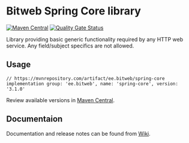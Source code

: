 # Bitweb Spring Core library

[![Maven Central](https://maven-badges.herokuapp.com/maven-central/ee.bitweb/spring-core/badge.svg)](https://mvnrepository.com/artifact/ee.bitweb/spring-core)
[![Quality Gate Status](https://sonarcloud.io/api/project_badges/measure?project=BitWeb_java-core-lib&metric=alert_status)](https://sonarcloud.io/summary/new_code?id=BitWeb_java-core-lib)


Library providing basic generic functionality required by any HTTP web service. Any field/subject specifics are not allowed.

## Usage

```
// https://mvnrepository.com/artifact/ee.bitweb/spring-core
implementation group: 'ee.bitweb', name: 'spring-core', version: '3.1.0'
```

Review available versions in [Maven Central](https://mvnrepository.com/artifact/ee.bitweb/spring-core).

## Documentaion

Documentation and release notes can be found from [Wiki](https://github.com/BitWeb/java-core-lib/wiki).
